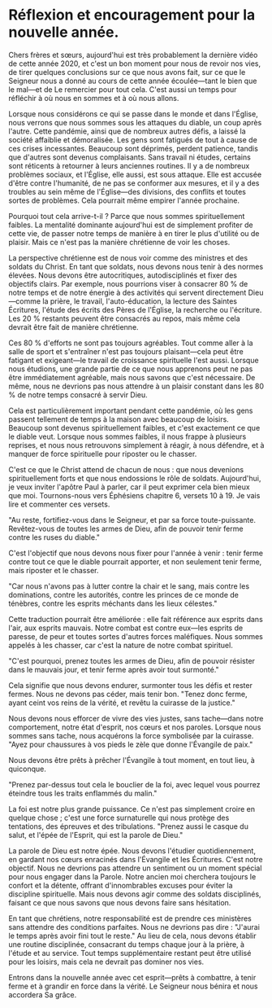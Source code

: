 # Réflexion et encouragement pour la nouvelle année.

Chers frères et sœurs, aujourd'hui est très probablement la dernière vidéo de cette année 2020, et c'est un bon moment pour nous de revoir nos vies, de tirer quelques conclusions sur ce que nous avons fait, sur ce que le Seigneur nous a donné au cours de cette année écoulée—tant le bien que le mal—et de Le remercier pour tout cela. C'est aussi un temps pour réfléchir à où nous en sommes et à où nous allons.  

Lorsque nous considérons ce qui se passe dans le monde et dans l'Église, nous verrons que nous sommes sous les attaques du diable, un coup après l'autre. Cette pandémie, ainsi que de nombreux autres défis, a laissé la société affaiblie et démoralisée. Les gens sont fatigués de tout à cause de ces crises incessantes. Beaucoup sont déprimés, perdent patience, tandis que d'autres sont devenus complaisants. Sans travail ni études, certains sont réticents à retourner à leurs anciennes routines. Il y a de nombreux problèmes sociaux, et l'Église, elle aussi, est sous attaque. Elle est accusée d'être contre l'humanité, de ne pas se conformer aux mesures, et il y a des troubles au sein même de l'Église—des divisions, des conflits et toutes sortes de problèmes. Cela pourrait même empirer l'année prochaine.  

Pourquoi tout cela arrive-t-il ? Parce que nous sommes spirituellement faibles. La mentalité dominante aujourd'hui est de simplement profiter de cette vie, de passer notre temps de manière à en tirer le plus d'utilité ou de plaisir. Mais ce n'est pas la manière chrétienne de voir les choses.  

La perspective chrétienne est de nous voir comme des ministres et des soldats du Christ. En tant que soldats, nous devons nous tenir à des normes élevées. Nous devons être autocritiques, autodisciplinés et fixer des objectifs clairs. Par exemple, nous pourrions viser à consacrer 80 % de notre temps et de notre énergie à des activités qui servent directement Dieu—comme la prière, le travail, l'auto-éducation, la lecture des Saintes Écritures, l'étude des écrits des Pères de l'Église, la recherche ou l'écriture. Les 20 % restants peuvent être consacrés au repos, mais même cela devrait être fait de manière chrétienne.  

Ces 80 % d'efforts ne sont pas toujours agréables. Tout comme aller à la salle de sport et s'entraîner n'est pas toujours plaisant—cela peut être fatigant et exigeant—le travail de croissance spirituelle l'est aussi. Lorsque nous étudions, une grande partie de ce que nous apprenons peut ne pas être immédiatement agréable, mais nous savons que c'est nécessaire. De même, nous ne devrions pas nous attendre à un plaisir constant dans les 80 % de notre temps consacré à servir Dieu.  

Cela est particulièrement important pendant cette pandémie, où les gens passent tellement de temps à la maison avec beaucoup de loisirs. Beaucoup sont devenus spirituellement faibles, et c'est exactement ce que le diable veut. Lorsque nous sommes faibles, il nous frappe à plusieurs reprises, et nous nous retrouvons simplement à réagir, à nous défendre, et à manquer de force spirituelle pour riposter ou le chasser.  

C'est ce que le Christ attend de chacun de nous : que nous devenions spirituellement forts et que nous endossions le rôle de soldats. Aujourd'hui, je veux inviter l'apôtre Paul à parler, car il peut exprimer cela bien mieux que moi. Tournons-nous vers Éphésiens chapitre 6, versets 10 à 19. Je vais lire et commenter ces versets.  

"Au reste, fortifiez-vous dans le Seigneur, et par sa force toute-puissante. Revêtez-vous de toutes les armes de Dieu, afin de pouvoir tenir ferme contre les ruses du diable."  

C'est l'objectif que nous devons nous fixer pour l'année à venir : tenir ferme contre tout ce que le diable pourrait apporter, et non seulement tenir ferme, mais riposter et le chasser.  

"Car nous n'avons pas à lutter contre la chair et le sang, mais contre les dominations, contre les autorités, contre les princes de ce monde de ténèbres, contre les esprits méchants dans les lieux célestes."  

Cette traduction pourrait être améliorée : elle fait référence aux esprits dans l'air, aux esprits mauvais. Notre combat est contre eux—les esprits de paresse, de peur et toutes sortes d'autres forces maléfiques. Nous sommes appelés à les chasser, car c'est la nature de notre combat spirituel.  

"C'est pourquoi, prenez toutes les armes de Dieu, afin de pouvoir résister dans le mauvais jour, et tenir ferme après avoir tout surmonté."  

Cela signifie que nous devons endurer, surmonter tous les défis et rester fermes. Nous ne devons pas céder, mais tenir bon. "Tenez donc ferme, ayant ceint vos reins de la vérité, et revêtu la cuirasse de la justice."  

Nous devons nous efforcer de vivre des vies justes, sans tache—dans notre comportement, notre état d'esprit, nos cœurs et nos paroles. Lorsque nous sommes sans tache, nous acquérons la force symbolisée par la cuirasse. "Ayez pour chaussures à vos pieds le zèle que donne l'Évangile de paix."  

Nous devons être prêts à prêcher l'Évangile à tout moment, en tout lieu, à quiconque.  

"Prenez par-dessus tout cela le bouclier de la foi, avec lequel vous pourrez éteindre tous les traits enflammés du malin."  

La foi est notre plus grande puissance. Ce n'est pas simplement croire en quelque chose ; c'est une force surnaturelle qui nous protège des tentations, des épreuves et des tribulations. "Prenez aussi le casque du salut, et l'épée de l'Esprit, qui est la parole de Dieu."  

La parole de Dieu est notre épée. Nous devons l'étudier quotidiennement, en gardant nos cœurs enracinés dans l'Évangile et les Écritures. C'est notre objectif. Nous ne devrions pas attendre un sentiment ou un moment spécial pour nous engager dans la Parole. Notre ancien moi cherchera toujours le confort et la détente, offrant d'innombrables excuses pour éviter la discipline spirituelle. Mais nous devons agir comme des soldats disciplinés, faisant ce que nous savons que nous devons faire sans hésitation.  

En tant que chrétiens, notre responsabilité est de prendre ces ministères sans attendre des conditions parfaites. Nous ne devrions pas dire : "J'aurai le temps après avoir fini tout le reste." Au lieu de cela, nous devons établir une routine disciplinée, consacrant du temps chaque jour à la prière, à l'étude et au service. Tout temps supplémentaire restant peut être utilisé pour les loisirs, mais cela ne devrait pas dominer nos vies.  

Entrons dans la nouvelle année avec cet esprit—prêts à combattre, à tenir ferme et à grandir en force dans la vérité. Le Seigneur nous bénira et nous accordera Sa grâce.

